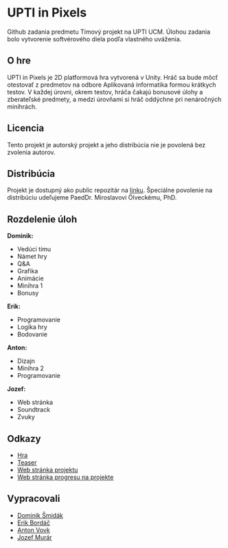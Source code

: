 # UPTI in Pixels

Github zadania predmetu Tímový projekt na UPTI UCM. Úlohou zadania bolo vytvorenie softvérového diela podľa vlastného uváženia.

## O hre

UPTI in Pixels je 2D platformová hra vytvorená v Unity. Hráč sa bude môcť otestovať z predmetov na odbore Aplikovaná informatika formou krátkych testov. V každej úrovni, okrem testov, hráča čakajú bonusové úlohy a zberateľské predmety, a medzi úrovňami si hráč oddýchne pri nenáročných minihrách.

## Licencia

Tento projekt je autorský projekt a jeho distribúcia nie je povolená bez zvolenia autorov.

## Distribúcia

Projekt je dostupný ako public repozitár na [linku](https://github.com/infisble/Unity_team_ninja). Špeciálne povolenie na distribúciu udeľujeme PaedDr. Miroslavovi Ölveckému, PhD.

## Rozdelenie úloh

**Dominik:**
-  Vedúci tímu
-  Námet hry
-  Q&A
-  Grafika
-  Animácie
-  Minihra 1
-  Bonusy
  
**Erik:**
-  Programovanie
-  Logika hry
-  Bodovanie

**Anton:**
-  Dizajn
-  Minihra 2
-  Programovanie

**Jozef:**
-  Web stránka
-  Soundtrack
-  Zvuky

## Odkazy

-  [Hra](https://smidiboi.itch.io/upti-in-pixels)
-  [Teaser](https://youtu.be/A5kynaqSY4I)
-  [Web stránka projektu](https://student.fpvucm.sk/~jozefmurar/tp/)
-  [Web stránka progresu na projekte](https://student.fpvucm.sk/~dominiksmidak/)

## Vypracovali

-   [Dominik Šmidák](https://github.com/DominikSmidak)
-   [Erik Bordáč](https://github.com/erik-bordac)
-   [Anton Vovk](https://github.com/infisble)
-   [Jozef Murár](https://github.com/jozefmurar)

